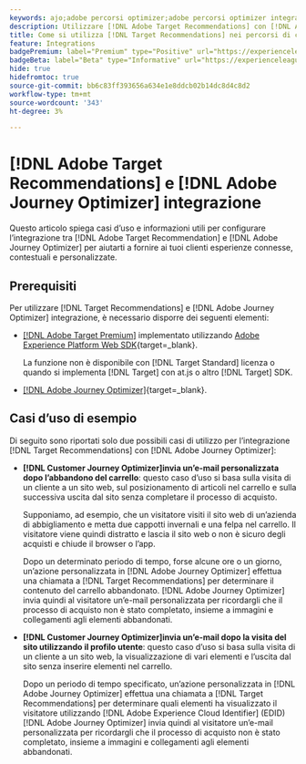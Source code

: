 ```yaml
---
keywords: ajo;adobe percorsi optimizer;adobe percorsi optimizer integrazione target;recommendations;target recommendations;integrazione
description: Utilizzare [!DNL Adobe Target Recommendations] con [!DNL Adobe Journey Optimizer].
title: Come si utilizza [!DNL Target Recommendations] nei percorsi di clienti utilizzando [!DNL Adobe Journey Optimizer]?
feature: Integrations
badgePremium: label="Premium" type="Positive" url="https://experienceleague.adobe.com/docs/target/using/introduction/intro.html?lang=en#premium newtab=true" tooltip="Vedi cosa è incluso in Target Premium."
badgeBeta: label="Beta" type="Informative" url="https://experienceleague.adobe.com/docs/target/using/introduction/intro.html?lang=it#beta newtab=true" tooltip="Cosa sono le funzioni beta in [!DNL Adobe Target]."
hide: true
hidefromtoc: true
source-git-commit: bb6c83ff393656a634e1e8ddcb02b14dc8d4c8d2
workflow-type: tm+mt
source-wordcount: '343'
ht-degree: 3%

---
```


# [!DNL Adobe Target Recommendations] e [!DNL Adobe Journey Optimizer] integrazione

Questo articolo spiega casi d’uso e informazioni utili per configurare l’integrazione tra [!DNL Adobe Target Recommendation] e [!DNL Adobe Journey Optimizer] per aiutarti a fornire ai tuoi clienti esperienze connesse, contestuali e personalizzate.

## Prerequisiti

Per utilizzare [!DNL Target Recommendations] e [!DNL Adobe Journey Optimizer] integrazione, è necessario disporre dei seguenti elementi:

* [[!DNL Adobe Target Premium]](/help/main/c-intro/intro.md#premium) implementato utilizzando [Adobe Experience Platform Web SDK](https://experienceleague.adobe.com/docs/target-dev/developer/client-side/aep-web-sdk.html?lang=it){target=_blank}.

  La funzione non è disponibile con [!DNL Target Standard] licenza o quando si implementa [!DNL Target] con at.js o altro [!DNL Target] SDK.

* [[!DNL Adobe Journey Optimizer]](https://experienceleague.adobe.com/docs/journey-optimizer/using/ajo-home.html){target=_blank}.

## Casi d’uso di esempio

Di seguito sono riportati solo due possibili casi di utilizzo per l’integrazione [!DNL Target Recommendations] con [!DNL Adobe Journey Optimizer]:

* **[!DNL Customer Journey Optimizer]invia un’e-mail personalizzata dopo l’abbandono del carrello**: questo caso d’uso si basa sulla visita di un cliente a un sito web, sul posizionamento di articoli nel carrello e sulla successiva uscita dal sito senza completare il processo di acquisto.

  Supponiamo, ad esempio, che un visitatore visiti il sito web di un’azienda di abbigliamento e metta due cappotti invernali e una felpa nel carrello. Il visitatore viene quindi distratto e lascia il sito web o non è sicuro degli acquisti e chiude il browser o l’app.

  Dopo un determinato periodo di tempo, forse alcune ore o un giorno, un’azione personalizzata in [!DNL Adobe Journey Optimizer] effettua una chiamata a [!DNL Target Recommendations] per determinare il contenuto del carrello abbandonato. [!DNL Adobe Journey Optimizer] invia quindi al visitatore un’e-mail personalizzata per ricordargli che il processo di acquisto non è stato completato, insieme a immagini e collegamenti agli elementi abbandonati.

* **[!DNL Customer Journey Optimizer]invia un’e-mail dopo la visita del sito utilizzando il profilo utente**: questo caso d’uso si basa sulla visita di un cliente a un sito web, la visualizzazione di vari elementi e l’uscita dal sito senza inserire elementi nel carrello.

  Dopo un periodo di tempo specificato, un’azione personalizzata in [!DNL Adobe Journey Optimizer] effettua una chiamata a [!DNL Target Recommendations] per determinare quali elementi ha visualizzato il visitatore utilizzando [!DNL Adobe Experience Cloud Identifier] (EDID) [!DNL Adobe Journey Optimizer] invia quindi al visitatore un’e-mail personalizzata per ricordargli che il processo di acquisto non è stato completato, insieme a immagini e collegamenti agli elementi abbandonati.

